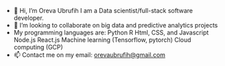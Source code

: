 - 👋 Hi, I’m Oreva Ubrufih I am a Data scientist/full-stack software developer.
- 💞️ I’m looking to collaborate on big data and predictive analytics projects
- My programming languages are:
  Python
  R
  Html, CSS, and Javascript
  Node.js
  React.js
  Machine learning (Tensorflow, pytorch)
  Cloud computing (GCP)
- 📫 Contact me on my email: orevaubrufih@gmail.com

<!---
Kreeeva/Kreeeva is a ✨ special ✨ repository because its `README.md` (this file) appears on your GitHub profile.
You can click the Preview link to take a look at your changes.
--->
